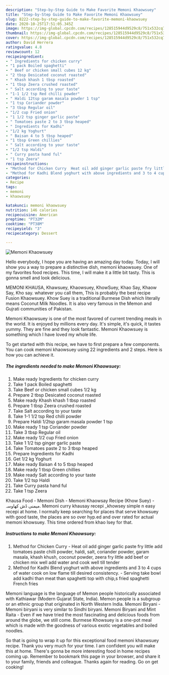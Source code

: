 ```yaml
---
description: "Step-by-Step Guide to Make Favorite Memoni Khaowsuey"
title: "Step-by-Step Guide to Make Favorite Memoni Khaowsuey"
slug: 8222-step-by-step-guide-to-make-favorite-memoni-khaowsuey
date: 2020-10-25T17:51:05.345Z
image: https://img-global.cpcdn.com/recipes/128515944d9529c8/751x532cq70/memoni-khaowsuey-recipe-main-photo.jpg
thumbnail: https://img-global.cpcdn.com/recipes/128515944d9529c8/751x532cq70/memoni-khaowsuey-recipe-main-photo.jpg
cover: https://img-global.cpcdn.com/recipes/128515944d9529c8/751x532cq70/memoni-khaowsuey-recipe-main-photo.jpg
author: David Herrera
ratingvalue: 4.8
reviewcount: 12
recipeingredient:
- " Ingredients for chicken curry"
- "1 pack Boiled spaghetti"
- " Beef or chicken small cubes 12 kg"
- "2 tbsp Desicated coconut roasted"
- " Khash khash 1 tbsp roasted"
- "1 tbsp Zeera crushed roasted"
- " Salt according to your taste"
- "1-1 1/2 tsp Red chilli powder"
- " Haldi 12tsp garam masala powder 1 tsp"
- "1 tsp Coriander powder"
- "3 tbsp Regular oil"
- "1/2 cup Fried onion"
- "1 1/2 tsp ginger garlic paste"
- " Tomatoes paste 2 to 3 tbsp heaped"
- " Ingredients for Kadhi"
- "1/2 kg Yoghurt"
- " Baisan 4 to 5 tbsp heaped"
- "1 tbsp Green chillies"
- " Salt according to your taste"
- "1/2 tsp Haldi"
- " Curry pasta hand ful"
- "1 tsp Zeera"
recipeinstructions:
- "Method for Chicken Curry  Heat oil add ginger garlic paste fry little add tomatoes paste chilli powder, haldi, salt, coriander powder, garam masala, khash khush, coconut powder, zeera fry little add beef or chicken mix well add water and cook well till tender"
- "Method for Kadhi Blend yoghurt with above ingredients and 3 to 4 cups of water cook on low flame till desired consistency. Serving take bowl add kadhi than meat than spaghetti top with chip,s fried spaghetti French fries"
categories:
- Recipe
tags:
- memoni
- khaowsuey

katakunci: memoni khaowsuey 
nutrition: 146 calories
recipecuisine: American
preptime: "PT32M"
cooktime: "PT38M"
recipeyield: "3"
recipecategory: Dessert

---
```



![Memoni Khaowsuey](https://img-global.cpcdn.com/recipes/128515944d9529c8/751x532cq70/memoni-khaowsuey-recipe-main-photo.jpg)

Hello everybody, I hope you are having an amazing day today. Today, I will show you a way to prepare a distinctive dish, memoni khaowsuey. One of my favorites food recipes. This time, I will make it a little bit tasty. This is gonna smell and look delicious.

MEMONI KHAUSA, Khawsuey, Khaowsuey, KhowSuey, Khao Say, Khaow Say, Kho say. whatever you call them, This is probably the best recipe Fusion Khaowsuey. Khow Suey is a traditional Burmese Dish which literally means Coconut Milk Noodles. It is also very famous in the Memon and Gujrati communities of Pakistan.

Memoni Khaowsuey is one of the most favored of current trending meals in the world. It is enjoyed by millions every day. It's simple, it's quick, it tastes yummy. They are fine and they look fantastic. Memoni Khaowsuey is something which I have loved my whole life.


To get started with this recipe, we have to first prepare a few components. You can cook memoni khaowsuey using 22 ingredients and 2 steps. Here is how you can achieve it.

<!--inarticleads1-->

##### The ingredients needed to make Memoni Khaowsuey:

1. Make ready  Ingredients for chicken curry
1. Take 1 pack Boiled spaghetti
1. Take  Beef or chicken small cubes 1/2 kg
1. Prepare 2 tbsp Desicated coconut roasted
1. Make ready  Khash khash 1 tbsp roasted
1. Prepare 1 tbsp Zeera crushed roasted
1. Take  Salt according to your taste
1. Take 1-1 1/2 tsp Red chilli powder
1. Prepare  Haldi 1/2tsp garam masala powder 1 tsp
1. Make ready 1 tsp Coriander powder
1. Take 3 tbsp Regular oil
1. Make ready 1/2 cup Fried onion
1. Take 1 1/2 tsp ginger garlic paste
1. Take  Tomatoes paste 2 to 3 tbsp heaped
1. Prepare  Ingredients for Kadhi
1. Get 1/2 kg Yoghurt
1. Make ready  Baisan 4 to 5 tbsp heaped
1. Make ready 1 tbsp Green chillies
1. Make ready  Salt according to your taste
1. Take 1/2 tsp Haldi
1. Take  Curry pasta hand ful
1. Take 1 tsp Zeera


Khausa Food - Memoni Dish - Memoni Khaowsay Recipe (Khow Suey) - میمنی ڈش کھاوسہ. Memoni curry khausay recepi _khowsey simple n easy recepi at home. I normally keep searching for places that serve khowsuey with good taste, the places are so over hyp.ed and over rated for actual memoni khowsuey. This time ordered from khao Isey for that. 

<!--inarticleads2-->

##### Instructions to make Memoni Khaowsuey:

1. Method for Chicken Curry  - Heat oil add ginger garlic paste fry little add tomatoes paste chilli powder, haldi, salt, coriander powder, garam masala, khash khush, coconut powder, zeera fry little add beef or chicken mix well add water and cook well till tender
1. Method for Kadhi Blend yoghurt with above ingredients and 3 to 4 cups of water cook on low flame till desired consistency. - Serving take bowl add kadhi than meat than spaghetti top with chip,s fried spaghetti French fries


Memoni language is the language of Memon people historically associated with Kathiawar (Modern Gujarat State, India). Memon people is a subgroup or an ethnic group that originated in North Western India. Memoni Biryani - Memoni biryani is very similar to Sindhi biryani. Memoni Biryani and Mint Raita - Even if we have tried the most fascinating and delicious foods from around the globe, we still come. Burmese Khowsuey is a one-pot meal which is made with the goodness of various exotic vegetables and boiled noodles. 

So that is going to wrap it up for this exceptional food memoni khaowsuey recipe. Thank you very much for your time. I am confident you will make this at home. There's gonna be more interesting food in home recipes coming up. Remember to bookmark this page in your browser, and share it to your family, friends and colleague. Thanks again for reading. Go on get cooking!
